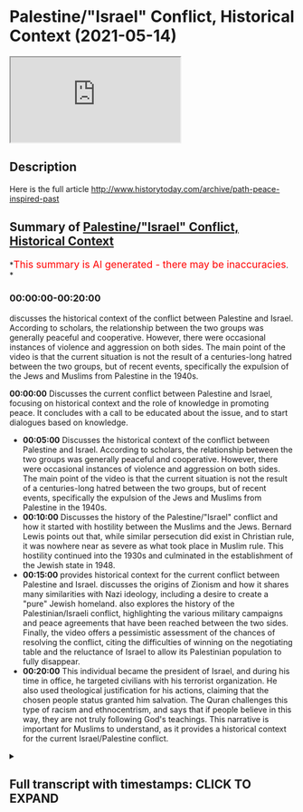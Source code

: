 # Palestine/"Israel" Conflict, Historical Context (2021-05-14)

<iframe loading='lazy' allow='autoplay' src='https://www.youtube.com/embed/9ZKuPycKiX8'></iframe>

## Description

Here is the full article
<http://www.historytoday.com/archive/path-peace-inspired-past>

## Summary of [Palestine/"Israel" Conflict, Historical Context](https://www.youtube.com/watch?v=9ZKuPycKiX8)

*<span style="color:red; font-size:125%">This summary is AI generated - there may be inaccuracies</span>. *

### <a onclick="modifyYTiframeseektime('0')">00:00:00-00:20:00</a>

 discusses the historical context of the conflict between Palestine and Israel. According to scholars, the relationship between the two groups was generally peaceful and cooperative. However, there were occasional instances of violence and aggression on both sides. The main point of the video is that the current situation is not the result of a centuries-long hatred between the two groups, but of recent events, specifically the expulsion of the Jews and Muslims from Palestine in the 1940s.

**<a onclick="modifyYTiframeseektime('0')">00:00:00</a>** Discusses the current conflict between Palestine and Israel, focusing on historical context and the role of knowledge in promoting peace. It concludes with a call to be educated about the issue, and to start dialogues based on knowledge.

* **<a onclick="modifyYTiframeseektime('300')">00:05:00</a>** Discusses the historical context of the conflict between Palestine and Israel. According to scholars, the relationship between the two groups was generally peaceful and cooperative. However, there were occasional instances of violence and aggression on both sides. The main point of the video is that the current situation is not the result of a centuries-long hatred between the two groups, but of recent events, specifically the expulsion of the Jews and Muslims from Palestine in the 1940s.
* **<a onclick="modifyYTiframeseektime('600')">00:10:00</a>** Discusses the history of the Palestine/"Israel" conflict and how it started with hostility between the Muslims and the Jews. Bernard Lewis points out that, while similar persecution did exist in Christian rule, it was nowhere near as severe as what took place in Muslim rule. This hostility continued into the 1930s and culminated in the establishment of the Jewish state in 1948.
* **<a onclick="modifyYTiframeseektime('900')">00:15:00</a>**  provides historical context for the current conflict between Palestine and Israel. discusses the origins of Zionism and how it shares many similarities with Nazi ideology, including a desire to create a "pure" Jewish homeland.  also explores the history of the Palestinian/Israeli conflict, highlighting the various military campaigns and peace agreements that have been reached between the two sides. Finally, the video offers a pessimistic assessment of the chances of resolving the conflict, citing the difficulties of winning on the negotiating table and the reluctance of Israel to allow its Palestinian population to fully disappear.
* **<a onclick="modifyYTiframeseektime('1200')">00:20:00</a>** This individual became the president of Israel, and during his time in office, he targeted civilians with his terrorist organization. He also used theological justification for his actions, claiming that the chosen people status granted him salvation. The Quran challenges this type of racism and ethnocentrism, and says that if people believe in this way, they are not truly following God's teachings. This narrative is important for Muslims to understand, as it provides a historical context for the current Israel/Palestine conflict.

<details><summary><h2>Full transcript with timestamps: CLICK TO EXPAND</h2></summary>

<a onclick="modifyYTiframeseektime('2')">0:00:02</a> we are witnessing some monstrous acts  
<a onclick="modifyYTiframeseektime('4')">0:00:04</a> being committed at the hands of the  
<a onclick="modifyYTiframeseektime('5')">0:00:05</a> israeli authorities  
<a onclick="modifyYTiframeseektime('7')">0:00:07</a> against civilian palestinians in  
<a onclick="modifyYTiframeseektime('11')">0:00:11</a> region and this is not something new  
<a onclick="modifyYTiframeseektime('14')">0:00:14</a> this is not something new that we are  
<a onclick="modifyYTiframeseektime('16')">0:00:16</a> witnessing we have witnessed this for  
<a onclick="modifyYTiframeseektime('18')">0:00:18</a> decades  
<a onclick="modifyYTiframeseektime('19')">0:00:19</a> since the advent of the so-called state  
<a onclick="modifyYTiframeseektime('21')">0:00:21</a> of israel in 1948 in may 1948  
<a onclick="modifyYTiframeseektime('25')">0:00:25</a> and that is simply because that state  
<a onclick="modifyYTiframeseektime('27')">0:00:27</a> has had an agenda  
<a onclick="modifyYTiframeseektime('29')">0:00:29</a> which has been uncovered now by  
<a onclick="modifyYTiframeseektime('31')">0:00:31</a> historians like ilan pape  
<a onclick="modifyYTiframeseektime('34')">0:00:34</a> and others like norman finkelstein who  
<a onclick="modifyYTiframeseektime('36')">0:00:36</a> have written extensively on these issues  
<a onclick="modifyYTiframeseektime('39')">0:00:39</a> whereby israeli authorities have been  
<a onclick="modifyYTiframeseektime('43')">0:00:43</a> exposed  
<a onclick="modifyYTiframeseektime('44')">0:00:44</a> for trying to ethnically cleanse  
<a onclick="modifyYTiframeseektime('47')">0:00:47</a> the areas of palestine from the arab  
<a onclick="modifyYTiframeseektime('50')">0:00:50</a> peoples  
<a onclick="modifyYTiframeseektime('51')">0:00:51</a> this is their agenda and why and how do  
<a onclick="modifyYTiframeseektime('54')">0:00:54</a> we know that  
<a onclick="modifyYTiframeseektime('55')">0:00:55</a> we know that from the records we know  
<a onclick="modifyYTiframeseektime('58')">0:00:58</a> that from  
<a onclick="modifyYTiframeseektime('58')">0:00:58</a> the days in which the very early state  
<a onclick="modifyYTiframeseektime('61')">0:01:01</a> of israel had plans  
<a onclick="modifyYTiframeseektime('63')">0:01:03</a> like plan elif and plan bet  
<a onclick="modifyYTiframeseektime('67')">0:01:07</a> and plan gimmel and not to forget the  
<a onclick="modifyYTiframeseektime('70')">0:01:10</a> most important  
<a onclick="modifyYTiframeseektime('72')">0:01:12</a> and severe of them all plan dalit  
<a onclick="modifyYTiframeseektime('76')">0:01:16</a> which explicitly mentions the intention  
<a onclick="modifyYTiframeseektime('79')">0:01:19</a> of the israeli government  
<a onclick="modifyYTiframeseektime('81')">0:01:21</a> or the israeli authorities to try and  
<a onclick="modifyYTiframeseektime('84')">0:01:24</a> dispose  
<a onclick="modifyYTiframeseektime('84')">0:01:24</a> of the land of trying to get rid of  
<a onclick="modifyYTiframeseektime('88')">0:01:28</a> quite frankly as many of the  
<a onclick="modifyYTiframeseektime('90')">0:01:30</a> palestinians as possible and they're  
<a onclick="modifyYTiframeseektime('92')">0:01:32</a> very  
<a onclick="modifyYTiframeseektime('93')">0:01:33</a> clear about those objectives only  
<a onclick="modifyYTiframeseektime('94')">0:01:34</a> someone who is  
<a onclick="modifyYTiframeseektime('96')">0:01:36</a> deluding themselves and who doesn't know  
<a onclick="modifyYTiframeseektime('99')">0:01:39</a> history  
<a onclick="modifyYTiframeseektime('100')">0:01:40</a> would pretend that that is not happening  
<a onclick="modifyYTiframeseektime('103')">0:01:43</a> in that area  
<a onclick="modifyYTiframeseektime('104')">0:01:44</a> as i've mentioned historians now look at  
<a onclick="modifyYTiframeseektime('107')">0:01:47</a> these  
<a onclick="modifyYTiframeseektime('107')">0:01:47</a> records like planned dalet and have  
<a onclick="modifyYTiframeseektime('110')">0:01:50</a> concluded  
<a onclick="modifyYTiframeseektime('112')">0:01:52</a> that this was the intention and is the  
<a onclick="modifyYTiframeseektime('114')">0:01:54</a> intention of the israeli authorities all  
<a onclick="modifyYTiframeseektime('116')">0:01:56</a> along  
<a onclick="modifyYTiframeseektime('117')">0:01:57</a> and if you look at what's been happening  
<a onclick="modifyYTiframeseektime('120')">0:02:00</a> from 1948  
<a onclick="modifyYTiframeseektime('122')">0:02:02</a> to this day you'll find that the  
<a onclick="modifyYTiframeseektime('125')">0:02:05</a> palestinian territories  
<a onclick="modifyYTiframeseektime('127')">0:02:07</a> have been shrinking in size in terms of  
<a onclick="modifyYTiframeseektime('130')">0:02:10</a> geographic location demography  
<a onclick="modifyYTiframeseektime('134')">0:02:14</a> and other things the question is what is  
<a onclick="modifyYTiframeseektime('137')">0:02:17</a> fueling  
<a onclick="modifyYTiframeseektime('138')">0:02:18</a> this conflict it's important that we  
<a onclick="modifyYTiframeseektime('140')">0:02:20</a> have the right diagnostic  
<a onclick="modifyYTiframeseektime('142')">0:02:22</a> to this so that we don't make rash  
<a onclick="modifyYTiframeseektime('145')">0:02:25</a> and hasty or generalized  
<a onclick="modifyYTiframeseektime('148')">0:02:28</a> or otherwise irresponsible judgments  
<a onclick="modifyYTiframeseektime('152')">0:02:32</a> as to why what is happening is happening  
<a onclick="modifyYTiframeseektime('155')">0:02:35</a> i want to submit to you today that what  
<a onclick="modifyYTiframeseektime('156')">0:02:36</a> is happening is happening not because of  
<a onclick="modifyYTiframeseektime('158')">0:02:38</a> religion  
<a onclick="modifyYTiframeseektime('161')">0:02:41</a> it's not because muslims hate jews or  
<a onclick="modifyYTiframeseektime('164')">0:02:44</a> jews hate muslims  
<a onclick="modifyYTiframeseektime('165')">0:02:45</a> or muslims cannot tolerate jews or jews  
<a onclick="modifyYTiframeseektime('168')">0:02:48</a> cannot tolerate muslims  
<a onclick="modifyYTiframeseektime('170')">0:02:50</a> or indeed because that within the  
<a onclick="modifyYTiframeseektime('172')">0:02:52</a> theological systems  
<a onclick="modifyYTiframeseektime('173')">0:02:53</a> of islam and or judaism there is a lack  
<a onclick="modifyYTiframeseektime('177')">0:02:57</a> of tolerance towards the other  
<a onclick="modifyYTiframeseektime('180')">0:03:00</a> and there are many things which can  
<a onclick="modifyYTiframeseektime('181')">0:03:01</a> prove this both contemporary  
<a onclick="modifyYTiframeseektime('183')">0:03:03</a> if you think about the last maybe 100  
<a onclick="modifyYTiframeseektime('185')">0:03:05</a> years  
<a onclick="modifyYTiframeseektime('187')">0:03:07</a> and medieval if you look at the  
<a onclick="modifyYTiframeseektime('190')">0:03:10</a> broad stroke historical trends that have  
<a onclick="modifyYTiframeseektime('193')">0:03:13</a> taken place  
<a onclick="modifyYTiframeseektime('194')">0:03:14</a> in many different countries in the last  
<a onclick="modifyYTiframeseektime('197')">0:03:17</a> thousand four hundred  
<a onclick="modifyYTiframeseektime('198')">0:03:18</a> and forty four years of islamic history  
<a onclick="modifyYTiframeseektime('200')">0:03:20</a> so let's go over some of those things  
<a onclick="modifyYTiframeseektime('202')">0:03:22</a> first because it's important  
<a onclick="modifyYTiframeseektime('203')">0:03:23</a> people are saying what should we do and  
<a onclick="modifyYTiframeseektime('205')">0:03:25</a> what is the solution  
<a onclick="modifyYTiframeseektime('207')">0:03:27</a> the first part of the solution is to be  
<a onclick="modifyYTiframeseektime('210')">0:03:30</a> educated about this topic  
<a onclick="modifyYTiframeseektime('212')">0:03:32</a> after one is educated about this topic  
<a onclick="modifyYTiframeseektime('215')">0:03:35</a> one can  
<a onclick="modifyYTiframeseektime('216')">0:03:36</a> have conversations based on knowledge  
<a onclick="modifyYTiframeseektime('219')">0:03:39</a> which can have a narrative  
<a onclick="modifyYTiframeseektime('221')">0:03:41</a> influencing effect both in the public  
<a onclick="modifyYTiframeseektime('223')">0:03:43</a> sphere and in private  
<a onclick="modifyYTiframeseektime('224')">0:03:44</a> circles that's the first thing and it's  
<a onclick="modifyYTiframeseektime('228')">0:03:48</a> always the case with the muslim  
<a onclick="modifyYTiframeseektime('230')">0:03:50</a> that at least from our perspective  
<a onclick="modifyYTiframeseektime('233')">0:03:53</a> everything should start with the pen  
<a onclick="modifyYTiframeseektime('234')">0:03:54</a> as allah the first thing that was  
<a onclick="modifyYTiframeseektime('237')">0:03:57</a> revealed  
<a onclick="modifyYTiframeseektime('238')">0:03:58</a> in the quran  
<a onclick="modifyYTiframeseektime('247')">0:04:07</a> who created who created who created the  
<a onclick="modifyYTiframeseektime('251')">0:04:11</a> human being from clubs  
<a onclick="modifyYTiframeseektime('257')">0:04:17</a> Music  
<a onclick="modifyYTiframeseektime('262')">0:04:22</a> and your lord is the most generous the  
<a onclick="modifyYTiframeseektime('264')">0:04:24</a> one who taught  
<a onclick="modifyYTiframeseektime('266')">0:04:26</a> with the pen with the pen so everything  
<a onclick="modifyYTiframeseektime('269')">0:04:29</a> must start  
<a onclick="modifyYTiframeseektime('271')">0:04:31</a> with knowledge and the pen even  
<a onclick="modifyYTiframeseektime('274')">0:04:34</a> islamic theology  
<a onclick="modifyYTiframeseektime('280')">0:04:40</a> know that it's everything starts  
<a onclick="modifyYTiframeseektime('283')">0:04:43</a> with knowledge so how do we  
<a onclick="modifyYTiframeseektime('287')">0:04:47</a> show how do we show  
<a onclick="modifyYTiframeseektime('290')">0:04:50</a> and prove that actually it's not a  
<a onclick="modifyYTiframeseektime('292')">0:04:52</a> religious tension  
<a onclick="modifyYTiframeseektime('294')">0:04:54</a> if you look at the history of muslims  
<a onclick="modifyYTiframeseektime('296')">0:04:56</a> and jews  
<a onclick="modifyYTiframeseektime('298')">0:04:58</a> starting with the conquest of jerusalem  
<a onclick="modifyYTiframeseektime('301')">0:05:01</a> in 638  
<a onclick="modifyYTiframeseektime('302')">0:05:02</a> by ahmad even someone  
<a onclick="modifyYTiframeseektime('305')">0:05:05</a> like michael sir michael gilbert who i  
<a onclick="modifyYTiframeseektime('308')">0:05:08</a> will link his article is a very short  
<a onclick="modifyYTiframeseektime('311')">0:05:11</a> brief and important read  
<a onclick="modifyYTiframeseektime('315')">0:05:15</a> read this article it's an incredibly  
<a onclick="modifyYTiframeseektime('316')">0:05:16</a> important article it's not written by a  
<a onclick="modifyYTiframeseektime('318')">0:05:18</a> muslim for propaganda purposes or  
<a onclick="modifyYTiframeseektime('320')">0:05:20</a> anything like this  
<a onclick="modifyYTiframeseektime('321')">0:05:21</a> by a british historian of the highest  
<a onclick="modifyYTiframeseektime('323')">0:05:23</a> eminence  
<a onclick="modifyYTiframeseektime('325')">0:05:25</a> the account that he gives and the  
<a onclick="modifyYTiframeseektime('327')">0:05:27</a> account that even someone like thomas  
<a onclick="modifyYTiframeseektime('329')">0:05:29</a> walker arnold  
<a onclick="modifyYTiframeseektime('330')">0:05:30</a> who is an orientalist gives in his the  
<a onclick="modifyYTiframeseektime('333')">0:05:33</a> preaching of islam a book an orientalist  
<a onclick="modifyYTiframeseektime('335')">0:05:35</a> book  
<a onclick="modifyYTiframeseektime('337')">0:05:37</a> some decades many decades ago and many  
<a onclick="modifyYTiframeseektime('340')">0:05:40</a> other people  
<a onclick="modifyYTiframeseektime('341')">0:05:41</a> give even bernard lewis who was one of  
<a onclick="modifyYTiframeseektime('344')">0:05:44</a> the most ardent and polemical people  
<a onclick="modifyYTiframeseektime('346')">0:05:46</a> against islam  
<a onclick="modifyYTiframeseektime('347')">0:05:47</a> and the islamic civilization all of  
<a onclick="modifyYTiframeseektime('350')">0:05:50</a> those people admit  
<a onclick="modifyYTiframeseektime('352')">0:05:52</a> that in fact that in fact there was a  
<a onclick="modifyYTiframeseektime('356')">0:05:56</a> there was an air of tolerance there was  
<a onclick="modifyYTiframeseektime('358')">0:05:58</a> an air of tolerance  
<a onclick="modifyYTiframeseektime('360')">0:06:00</a> and when um he came he allowed the jews  
<a onclick="modifyYTiframeseektime('364')">0:06:04</a> to settle back into jerusalem  
<a onclick="modifyYTiframeseektime('366')">0:06:06</a> and for those who know ancient history  
<a onclick="modifyYTiframeseektime('368')">0:06:08</a> will know that there was something  
<a onclick="modifyYTiframeseektime('370')">0:06:10</a> called the siege of jerusalem in 70 a.d  
<a onclick="modifyYTiframeseektime('373')">0:06:13</a> where the jews were literally kicked out  
<a onclick="modifyYTiframeseektime('375')">0:06:15</a> of their homes  
<a onclick="modifyYTiframeseektime('377')">0:06:17</a> at the hands of the romans you see how  
<a onclick="modifyYTiframeseektime('379')">0:06:19</a> subhanallah how history repeats itself  
<a onclick="modifyYTiframeseektime('381')">0:06:21</a> but now the perpetrators have become the  
<a onclick="modifyYTiframeseektime('383')">0:06:23</a> victims  
<a onclick="modifyYTiframeseektime('384')">0:06:24</a> and the victims have become the  
<a onclick="modifyYTiframeseektime('386')">0:06:26</a> perpetrators  
<a onclick="modifyYTiframeseektime('388')">0:06:28</a> the the perpetrators have become the  
<a onclick="modifyYTiframeseektime('390')">0:06:30</a> victims and the victims have become the  
<a onclick="modifyYTiframeseektime('392')">0:06:32</a> perpetrators  
<a onclick="modifyYTiframeseektime('393')">0:06:33</a> now it's not the roman empire kicking  
<a onclick="modifyYTiframeseektime('395')">0:06:35</a> out the jews from judea  
<a onclick="modifyYTiframeseektime('397')">0:06:37</a> now it's the opposite now it's the jews  
<a onclick="modifyYTiframeseektime('399')">0:06:39</a> kicking out the muslims from palestine  
<a onclick="modifyYTiframeseektime('401')">0:06:41</a> the original inhabitants but let that be  
<a onclick="modifyYTiframeseektime('403')">0:06:43</a> a side note for now  
<a onclick="modifyYTiframeseektime('406')">0:06:46</a> 638 you had peaceful collaboration  
<a onclick="modifyYTiframeseektime('409')">0:06:49</a> you had a system where muslims  
<a onclick="modifyYTiframeseektime('413')">0:06:53</a> christians and jews all lived  
<a onclick="modifyYTiframeseektime('414')">0:06:54</a> side by side there was no  
<a onclick="modifyYTiframeseektime('418')">0:06:58</a> genocide no one has said this and in  
<a onclick="modifyYTiframeseektime('421')">0:07:01</a> fact this would be an a historical claim  
<a onclick="modifyYTiframeseektime('423')">0:07:03</a> that you cannot even make  
<a onclick="modifyYTiframeseektime('424')">0:07:04</a> you cannot make this claim there was no  
<a onclick="modifyYTiframeseektime('426')">0:07:06</a> for forced  
<a onclick="modifyYTiframeseektime('428')">0:07:08</a> religious uh conversion  
<a onclick="modifyYTiframeseektime('431')">0:07:11</a> even thomas walker arnold mentions this  
<a onclick="modifyYTiframeseektime('433')">0:07:13</a> in his book  
<a onclick="modifyYTiframeseektime('436')">0:07:16</a> there was giving to the jews  
<a onclick="modifyYTiframeseektime('439')">0:07:19</a> and to christians and to other  
<a onclick="modifyYTiframeseektime('441')">0:07:21</a> communities  
<a onclick="modifyYTiframeseektime('443')">0:07:23</a> a right to basically rule by what they  
<a onclick="modifyYTiframeseektime('446')">0:07:26</a> believe in  
<a onclick="modifyYTiframeseektime('447')">0:07:27</a> and this is extremely explicit in the  
<a onclick="modifyYTiframeseektime('450')">0:07:30</a> islamic texts  
<a onclick="modifyYTiframeseektime('452')">0:07:32</a> then you had then you had different  
<a onclick="modifyYTiframeseektime('455')">0:07:35</a> empires  
<a onclick="modifyYTiframeseektime('456')">0:07:36</a> and we can't go through a thousand four  
<a onclick="modifyYTiframeseektime('457')">0:07:37</a> hundred years of empires but  
<a onclick="modifyYTiframeseektime('460')">0:07:40</a> suffice it for me to say today that when  
<a onclick="modifyYTiframeseektime('462')">0:07:42</a> you had conviventia  
<a onclick="modifyYTiframeseektime('464')">0:07:44</a> convavencia in spain  
<a onclick="modifyYTiframeseektime('468')">0:07:48</a> in spain which basically means a  
<a onclick="modifyYTiframeseektime('470')">0:07:50</a> collaboration between jews christians  
<a onclick="modifyYTiframeseektime('472')">0:07:52</a> and muslims and  
<a onclick="modifyYTiframeseektime('473')">0:07:53</a> coexistence so much so that in 1492  
<a onclick="modifyYTiframeseektime('479')">0:07:59</a> when the expulsion of the muslims and  
<a onclick="modifyYTiframeseektime('481')">0:08:01</a> jews took place and the inquisition took  
<a onclick="modifyYTiframeseektime('483')">0:08:03</a> place  
<a onclick="modifyYTiframeseektime('484')">0:08:04</a> jewish people and gilbert sir michael  
<a onclick="modifyYTiframeseektime('487')">0:08:07</a> gilbert talks about this in his article  
<a onclick="modifyYTiframeseektime('488')">0:08:08</a> which you must read  
<a onclick="modifyYTiframeseektime('490')">0:08:10</a> jewish people ran to the ottoman empire  
<a onclick="modifyYTiframeseektime('493')">0:08:13</a> for safe haven  
<a onclick="modifyYTiframeseektime('494')">0:08:14</a> they ran to the muslims for say and what  
<a onclick="modifyYTiframeseektime('496')">0:08:16</a> did the ottomans do did they  
<a onclick="modifyYTiframeseektime('498')">0:08:18</a> kill them did they enslave them no they  
<a onclick="modifyYTiframeseektime('500')">0:08:20</a> did not  
<a onclick="modifyYTiframeseektime('501')">0:08:21</a> that is a historical they gave them a  
<a onclick="modifyYTiframeseektime('503')">0:08:23</a> space to worship  
<a onclick="modifyYTiframeseektime('506')">0:08:26</a> to believe and so on and before the  
<a onclick="modifyYTiframeseektime('509')">0:08:29</a> ottomans even  
<a onclick="modifyYTiframeseektime('510')">0:08:30</a> the spanish empire in the spanish  
<a onclick="modifyYTiframeseektime('512')">0:08:32</a> inhabited  
<a onclick="modifyYTiframeseektime('513')">0:08:33</a> muslim area or areas  
<a onclick="modifyYTiframeseektime('516')">0:08:36</a> you find that some of the greatest  
<a onclick="modifyYTiframeseektime('519')">0:08:39</a> jewish thinkers of all time  
<a onclick="modifyYTiframeseektime('521')">0:08:41</a> like musa bin mahyun maimonides existed  
<a onclick="modifyYTiframeseektime('525')">0:08:45</a> and he produced his best works under  
<a onclick="modifyYTiframeseektime('527')">0:08:47</a> muslims in fact  
<a onclick="modifyYTiframeseektime('529')">0:08:49</a> the enlightenment of the jews the golden  
<a onclick="modifyYTiframeseektime('532')">0:08:52</a> age of jewish  
<a onclick="modifyYTiframeseektime('534')">0:08:54</a> of the jury took place under muslim rule  
<a onclick="modifyYTiframeseektime('539')">0:08:59</a> it took place under muslim rule  
<a onclick="modifyYTiframeseektime('543')">0:09:03</a> so one cannot say  
<a onclick="modifyYTiframeseektime('547')">0:09:07</a> that in fact this is that the muslims  
<a onclick="modifyYTiframeseektime('550')">0:09:10</a> and jews had this  
<a onclick="modifyYTiframeseektime('551')">0:09:11</a> horrible relationship yes of course  
<a onclick="modifyYTiframeseektime('554')">0:09:14</a> there were times when muslims and jews  
<a onclick="modifyYTiframeseektime('555')">0:09:15</a> went to war  
<a onclick="modifyYTiframeseektime('557')">0:09:17</a> but that was i will i will put to you  
<a onclick="modifyYTiframeseektime('560')">0:09:20</a> that  
<a onclick="modifyYTiframeseektime('560')">0:09:20</a> was the historical exception and not the  
<a onclick="modifyYTiframeseektime('563')">0:09:23</a> rule  
<a onclick="modifyYTiframeseektime('564')">0:09:24</a> the rule was for hundreds of years  
<a onclick="modifyYTiframeseektime('566')">0:09:26</a> muslims had protected jewish people  
<a onclick="modifyYTiframeseektime('570')">0:09:30</a> so much so that someone like bernard  
<a onclick="modifyYTiframeseektime('573')">0:09:33</a> lewis  
<a onclick="modifyYTiframeseektime('574')">0:09:34</a> who gilbert mentions in his article  
<a onclick="modifyYTiframeseektime('576')">0:09:36</a> which i'll put down  
<a onclick="modifyYTiframeseektime('577')">0:09:37</a> someone like bernard lewis freely admits  
<a onclick="modifyYTiframeseektime('580')">0:09:40</a> and he is  
<a onclick="modifyYTiframeseektime('581')">0:09:41</a> as i mentioned a polemic against islam  
<a onclick="modifyYTiframeseektime('583')">0:09:43</a> and islamic civilization  
<a onclick="modifyYTiframeseektime('584')">0:09:44</a> that something to this effect that i'm  
<a onclick="modifyYTiframeseektime('586')">0:09:46</a> paraphrasing but the best time  
<a onclick="modifyYTiframeseektime('590')">0:09:50</a> in the uh the best time  
<a onclick="modifyYTiframeseektime('593')">0:09:53</a> in the in the muslim empire didn't  
<a onclick="modifyYTiframeseektime('595')">0:09:55</a> amount to the worst time in the  
<a onclick="modifyYTiframeseektime('596')">0:09:56</a> christian empire in other words  
<a onclick="modifyYTiframeseektime('598')">0:09:58</a> the the jews under the muslim  
<a onclick="modifyYTiframeseektime('602')">0:10:02</a> under muslim rule were not persecuted  
<a onclick="modifyYTiframeseektime('605')">0:10:05</a> in any way shape or form comparable to  
<a onclick="modifyYTiframeseektime('608')">0:10:08</a> that which happened in christian  
<a onclick="modifyYTiframeseektime('610')">0:10:10</a> rule with the spanish inquisition  
<a onclick="modifyYTiframeseektime('614')">0:10:14</a> and with the hitler with the pogroms  
<a onclick="modifyYTiframeseektime('619')">0:10:19</a> and so many other events that we can  
<a onclick="modifyYTiframeseektime('621')">0:10:21</a> cite  
<a onclick="modifyYTiframeseektime('622')">0:10:22</a> no such events equivalent to that  
<a onclick="modifyYTiframeseektime('624')">0:10:24</a> existed in the muslim world  
<a onclick="modifyYTiframeseektime('626')">0:10:26</a> at all according to bernard lewis and  
<a onclick="modifyYTiframeseektime('628')">0:10:28</a> this is mentioned by  
<a onclick="modifyYTiframeseektime('629')">0:10:29</a> sir michael gilbert so when did this  
<a onclick="modifyYTiframeseektime('633')">0:10:33</a> hostility start taking place  
<a onclick="modifyYTiframeseektime('636')">0:10:36</a> when did really the war start to  
<a onclick="modifyYTiframeseektime('638')">0:10:38</a> proliferate  
<a onclick="modifyYTiframeseektime('640')">0:10:40</a> and the hatred started to become  
<a onclick="modifyYTiframeseektime('643')">0:10:43</a> apparent to the degree  
<a onclick="modifyYTiframeseektime('646')">0:10:46</a> to which it is now sir michael gilbert  
<a onclick="modifyYTiframeseektime('651')">0:10:51</a> says that in fact this took place at the  
<a onclick="modifyYTiframeseektime('654')">0:10:54</a> advent of  
<a onclick="modifyYTiframeseektime('655')">0:10:55</a> zionism and this is a view widely  
<a onclick="modifyYTiframeseektime('658')">0:10:58</a> accepted among historians  
<a onclick="modifyYTiframeseektime('662')">0:11:02</a> if you look at the recent past if you  
<a onclick="modifyYTiframeseektime('665')">0:11:05</a> look at the recent past  
<a onclick="modifyYTiframeseektime('667')">0:11:07</a> you had of and obviously these things  
<a onclick="modifyYTiframeseektime('669')">0:11:09</a> require  
<a onclick="modifyYTiframeseektime('670')">0:11:10</a> lectures in their own but i will  
<a onclick="modifyYTiframeseektime('672')">0:11:12</a> passively talk about this and you can go  
<a onclick="modifyYTiframeseektime('674')">0:11:14</a> research in your time but you had the  
<a onclick="modifyYTiframeseektime('675')">0:11:15</a> balfour  
<a onclick="modifyYTiframeseektime('676')">0:11:16</a> declaration 1917 where  
<a onclick="modifyYTiframeseektime('679')">0:11:19</a> britain promised  
<a onclick="modifyYTiframeseektime('683')">0:11:23</a> the jewish people or the zionists at  
<a onclick="modifyYTiframeseektime('686')">0:11:26</a> that time  
<a onclick="modifyYTiframeseektime('687')">0:11:27</a> that they will facilitate for them a  
<a onclick="modifyYTiframeseektime('689')">0:11:29</a> homeland  
<a onclick="modifyYTiframeseektime('690')">0:11:30</a> in palestine and bear in mind britain  
<a onclick="modifyYTiframeseektime('693')">0:11:33</a> didn't have a mandate for palestine  
<a onclick="modifyYTiframeseektime('695')">0:11:35</a> in 1917 the war was still going on world  
<a onclick="modifyYTiframeseektime('698')">0:11:38</a> war one was still going on at that time  
<a onclick="modifyYTiframeseektime('700')">0:11:40</a> and so they had a mandate for they had a  
<a onclick="modifyYTiframeseektime('703')">0:11:43</a> mandate for  
<a onclick="modifyYTiframeseektime('704')">0:11:44</a> palestine in 1920 and from the years of  
<a onclick="modifyYTiframeseektime('707')">0:11:47</a> 1920 to 1948  
<a onclick="modifyYTiframeseektime('709')">0:11:49</a> there was a struggle within where there  
<a onclick="modifyYTiframeseektime('712')">0:11:52</a> was a struggle within  
<a onclick="modifyYTiframeseektime('714')">0:11:54</a> palestine so much so  
<a onclick="modifyYTiframeseektime('718')">0:11:58</a> that what happened is in the 30s in  
<a onclick="modifyYTiframeseektime('722')">0:12:02</a> particular  
<a onclick="modifyYTiframeseektime('722')">0:12:02</a> in the 30s in particular you had  
<a onclick="modifyYTiframeseektime('724')">0:12:04</a> something called the arab revolt in 1936  
<a onclick="modifyYTiframeseektime('727')">0:12:07</a> which took place because of an  
<a onclick="modifyYTiframeseektime('729')">0:12:09</a> increasing  
<a onclick="modifyYTiframeseektime('730')">0:12:10</a> jewish immigration obviously you will  
<a onclick="modifyYTiframeseektime('733')">0:12:13</a> know if you know german history as well  
<a onclick="modifyYTiframeseektime('735')">0:12:15</a> if you study it gcses or whatever  
<a onclick="modifyYTiframeseektime('738')">0:12:18</a> that hitler became chancellor of the  
<a onclick="modifyYTiframeseektime('739')">0:12:19</a> exchequer in the early 30s 1933  
<a onclick="modifyYTiframeseektime('743')">0:12:23</a> and the nuremberg laws took place in  
<a onclick="modifyYTiframeseektime('745')">0:12:25</a> 1934.  
<a onclick="modifyYTiframeseektime('747')">0:12:27</a> so in 1934 is when the nuremberg  
<a onclick="modifyYTiframeseektime('749')">0:12:29</a> starting to take place  
<a onclick="modifyYTiframeseektime('750')">0:12:30</a> that's where you find so many jews like  
<a onclick="modifyYTiframeseektime('753')">0:12:33</a> to come from germany but not just  
<a onclick="modifyYTiframeseektime('754')">0:12:34</a> germany  
<a onclick="modifyYTiframeseektime('755')">0:12:35</a> from poland and from russia and  
<a onclick="modifyYTiframeseektime('756')">0:12:36</a> different parts of the european world  
<a onclick="modifyYTiframeseektime('759')">0:12:39</a> and they were coming and overflowing  
<a onclick="modifyYTiframeseektime('763')">0:12:43</a> overflowing a country with very small  
<a onclick="modifyYTiframeseektime('765')">0:12:45</a> population which was at that time  
<a onclick="modifyYTiframeseektime('766')">0:12:46</a> palestine  
<a onclick="modifyYTiframeseektime('767')">0:12:47</a> and this culminated you could say in  
<a onclick="modifyYTiframeseektime('770')">0:12:50</a> what was referred to as the arab revolt  
<a onclick="modifyYTiframeseektime('771')">0:12:51</a> because  
<a onclick="modifyYTiframeseektime('772')">0:12:52</a> how can you bring all these people maybe  
<a onclick="modifyYTiframeseektime('774')">0:12:54</a> 150  
<a onclick="modifyYTiframeseektime('775')">0:12:55</a> 000 people according to huritz in his  
<a onclick="modifyYTiframeseektime('777')">0:12:57</a> book the struggle for palestine  
<a onclick="modifyYTiframeseektime('780')">0:13:00</a> he talks about and you can look at that  
<a onclick="modifyYTiframeseektime('782')">0:13:02</a> book because it's it's not even written  
<a onclick="modifyYTiframeseektime('784')">0:13:04</a> by  
<a onclick="modifyYTiframeseektime('784')">0:13:04</a> it's written by i think is mutual is a  
<a onclick="modifyYTiframeseektime('786')">0:13:06</a> jew himself  
<a onclick="modifyYTiframeseektime('787')">0:13:07</a> but it's a classic on this talks about  
<a onclick="modifyYTiframeseektime('790')">0:13:10</a> the fact that these people are coming in  
<a onclick="modifyYTiframeseektime('791')">0:13:11</a> in 30s early 30s  
<a onclick="modifyYTiframeseektime('793')">0:13:13</a> in swathes and overpopulating the  
<a onclick="modifyYTiframeseektime('797')">0:13:17</a> uh overpopulating palestine and then in  
<a onclick="modifyYTiframeseektime('799')">0:13:19</a> 1939  
<a onclick="modifyYTiframeseektime('800')">0:13:20</a> i'm quickly going through this you had  
<a onclick="modifyYTiframeseektime('803')">0:13:23</a> the white paper  
<a onclick="modifyYTiframeseektime('804')">0:13:24</a> and you can go and research what that is  
<a onclick="modifyYTiframeseektime('805')">0:13:25</a> it's a particular paper that took place  
<a onclick="modifyYTiframeseektime('807')">0:13:27</a> uh that was written by the british  
<a onclick="modifyYTiframeseektime('809')">0:13:29</a> mandate which  
<a onclick="modifyYTiframeseektime('811')">0:13:31</a> which caused very much agony and  
<a onclick="modifyYTiframeseektime('814')">0:13:34</a> commotion  
<a onclick="modifyYTiframeseektime('815')">0:13:35</a> and then after that you had in 1940  
<a onclick="modifyYTiframeseektime('818')">0:13:38</a> the establishment of it of  
<a onclick="modifyYTiframeseektime('821')">0:13:41</a> the military win with the blessings by  
<a onclick="modifyYTiframeseektime('824')">0:13:44</a> the way and this is according to herod's  
<a onclick="modifyYTiframeseektime('825')">0:13:45</a> of will of winston churchill that now  
<a onclick="modifyYTiframeseektime('828')">0:13:48</a> they decide to have the hagganah and the  
<a onclick="modifyYTiframeseektime('830')">0:13:50</a> urgon  
<a onclick="modifyYTiframeseektime('831')">0:13:51</a> and the hagana was a paramilitary group  
<a onclick="modifyYTiframeseektime('834')">0:13:54</a> and this is the beginnings of the jewish  
<a onclick="modifyYTiframeseektime('836')">0:13:56</a> state if you really want to  
<a onclick="modifyYTiframeseektime('837')">0:13:57</a> pin it down it was when they had defense  
<a onclick="modifyYTiframeseektime('840')">0:14:00</a> systems in place  
<a onclick="modifyYTiframeseektime('841')">0:14:01</a> the hagener the hagen up  
<a onclick="modifyYTiframeseektime('845')">0:14:05</a> in the 1940s early 1940s  
<a onclick="modifyYTiframeseektime('849')">0:14:09</a> and the irg which are a terrorist  
<a onclick="modifyYTiframeseektime('850')">0:14:10</a> organization  
<a onclick="modifyYTiframeseektime('852')">0:14:12</a> now they started to defend themselves  
<a onclick="modifyYTiframeseektime('854')">0:14:14</a> and what they mean by that really  
<a onclick="modifyYTiframeseektime('856')">0:14:16</a> especially in the case of the argument  
<a onclick="modifyYTiframeseektime('858')">0:14:18</a> is commit terrorist heinous acts which  
<a onclick="modifyYTiframeseektime('860')">0:14:20</a> were recognized as terrorists  
<a onclick="modifyYTiframeseektime('861')">0:14:21</a> terroristic by almost everybody the  
<a onclick="modifyYTiframeseektime('863')">0:14:23</a> americans the british and everyone  
<a onclick="modifyYTiframeseektime('864')">0:14:24</a> because in fact and i mentioned this  
<a onclick="modifyYTiframeseektime('866')">0:14:26</a> quite often  
<a onclick="modifyYTiframeseektime('868')">0:14:28</a> it culminated probably one of the most  
<a onclick="modifyYTiframeseektime('870')">0:14:30</a> severe terrorist attacks in 1946  
<a onclick="modifyYTiframeseektime('874')">0:14:34</a> where these people the of gun  
<a onclick="modifyYTiframeseektime('877')">0:14:37</a> went into the king david hotel and  
<a onclick="modifyYTiframeseektime('879')">0:14:39</a> killed 91  
<a onclick="modifyYTiframeseektime('880')">0:14:40</a> people innocents innocent people they  
<a onclick="modifyYTiframeseektime('883')">0:14:43</a> went into a hotel in jerusalem in east  
<a onclick="modifyYTiframeseektime('885')">0:14:45</a> jerusalem and killed people  
<a onclick="modifyYTiframeseektime('887')">0:14:47</a> and you see they were rewarded for their  
<a onclick="modifyYTiframeseektime('889')">0:14:49</a> terrorism  
<a onclick="modifyYTiframeseektime('890')">0:14:50</a> by the british and the u.n two years  
<a onclick="modifyYTiframeseektime('892')">0:14:52</a> later by getting a state  
<a onclick="modifyYTiframeseektime('894')">0:14:54</a> in their name in 1948  
<a onclick="modifyYTiframeseektime('898')">0:14:58</a> and what a precedent to set  
<a onclick="modifyYTiframeseektime('901')">0:15:01</a> what a precedent to set they were  
<a onclick="modifyYTiframeseektime('903')">0:15:03</a> rewarded for their terrorism  
<a onclick="modifyYTiframeseektime('905')">0:15:05</a> because the ruling powers and the man  
<a onclick="modifyYTiframeseektime('908')">0:15:08</a> the british mandate and so on they had  
<a onclick="modifyYTiframeseektime('909')">0:15:09</a> enough of this  
<a onclick="modifyYTiframeseektime('910')">0:15:10</a> and so the case was referred to the un  
<a onclick="modifyYTiframeseektime('912')">0:15:12</a> and 1948 lo and behold  
<a onclick="modifyYTiframeseektime('914')">0:15:14</a> you have the state of israel and then  
<a onclick="modifyYTiframeseektime('917')">0:15:17</a> you have  
<a onclick="modifyYTiframeseektime('918')">0:15:18</a> of course the wars you have a 1948 war  
<a onclick="modifyYTiframeseektime('923')">0:15:23</a> and then you have the 1966 war and the  
<a onclick="modifyYTiframeseektime('925')">0:15:25</a> 1966 wars with  
<a onclick="modifyYTiframeseektime('927')">0:15:27</a> egypt and other neighboring states like  
<a onclick="modifyYTiframeseektime('929')">0:15:29</a> jordan and so on  
<a onclick="modifyYTiframeseektime('930')">0:15:30</a> where they lost decisively  
<a onclick="modifyYTiframeseektime('933')">0:15:33</a> because obviously america had a hand in  
<a onclick="modifyYTiframeseektime('935')">0:15:35</a> that war and  
<a onclick="modifyYTiframeseektime('936')">0:15:36</a> they were not prepared and they had arab  
<a onclick="modifyYTiframeseektime('938')">0:15:38</a> nationalism and they were not  
<a onclick="modifyYTiframeseektime('940')">0:15:40</a> really effective and then 1973  
<a onclick="modifyYTiframeseektime('943')">0:15:43</a> with another war which is held in  
<a onclick="modifyYTiframeseektime('946')">0:15:46</a> egyptian  
<a onclick="modifyYTiframeseektime('947')">0:15:47</a> history at least as one of the great  
<a onclick="modifyYTiframeseektime('949')">0:15:49</a> victories and i see why they think that  
<a onclick="modifyYTiframeseektime('951')">0:15:51</a> because at least they've regained sinai  
<a onclick="modifyYTiframeseektime('955')">0:15:55</a> they regained sinai in 1973  
<a onclick="modifyYTiframeseektime('959')">0:15:59</a> but we still have the issue as it is now  
<a onclick="modifyYTiframeseektime('961')">0:16:01</a> and then you have all these accords that  
<a onclick="modifyYTiframeseektime('962')">0:16:02</a> took place before  
<a onclick="modifyYTiframeseektime('963')">0:16:03</a> in between that time period and then you  
<a onclick="modifyYTiframeseektime('965')">0:16:05</a> had the struggle which continued  
<a onclick="modifyYTiframeseektime('967')">0:16:07</a> and you had the intifadas into father  
<a onclick="modifyYTiframeseektime('969')">0:16:09</a> one intifada  
<a onclick="modifyYTiframeseektime('970')">0:16:10</a> ii and then you had these operations  
<a onclick="modifyYTiframeseektime('973')">0:16:13</a> against  
<a onclick="modifyYTiframeseektime('973')">0:16:13</a> gaza cast lead and protective edge  
<a onclick="modifyYTiframeseektime('976')">0:16:16</a> two major operations which killed  
<a onclick="modifyYTiframeseektime('979')">0:16:19</a> claimed the lives of many different  
<a onclick="modifyYTiframeseektime('980')">0:16:20</a> people  
<a onclick="modifyYTiframeseektime('981')">0:16:21</a> in the early 2000s you also had the  
<a onclick="modifyYTiframeseektime('983')">0:16:23</a> removal of the movement  
<a onclick="modifyYTiframeseektime('985')">0:16:25</a> away of the jewish settlers from hazzard  
<a onclick="modifyYTiframeseektime('988')">0:16:28</a> under the reign of ariel sharon is very  
<a onclick="modifyYTiframeseektime('991')">0:16:31</a> interesting  
<a onclick="modifyYTiframeseektime('992')">0:16:32</a> because i actually watched some videos  
<a onclick="modifyYTiframeseektime('996')">0:16:36</a> of those individuals the jewish settlers  
<a onclick="modifyYTiframeseektime('998')">0:16:38</a> in gaza  
<a onclick="modifyYTiframeseektime('999')">0:16:39</a> they were leaving because they were  
<a onclick="modifyYTiframeseektime('1001')">0:16:41</a> being told to leave by ariel sharon  
<a onclick="modifyYTiframeseektime('1004')">0:16:44</a> and as they were leaving they were  
<a onclick="modifyYTiframeseektime('1005')">0:16:45</a> destroying their homes and this exactly  
<a onclick="modifyYTiframeseektime('1008')">0:16:48</a> mimics what happened to bernoull  
<a onclick="modifyYTiframeseektime('1009')">0:16:49</a> which was a tribe of the jewish people  
<a onclick="modifyYTiframeseektime('1011')">0:16:51</a> at the time of the prophet muhammad  
<a onclick="modifyYTiframeseektime('1021')">0:17:01</a> that they destroyed their own homes  
<a onclick="modifyYTiframeseektime('1022')">0:17:02</a> exactly the same thing they were exiled  
<a onclick="modifyYTiframeseektime('1024')">0:17:04</a> and they destroyed their own homes  
<a onclick="modifyYTiframeseektime('1025')">0:17:05</a> before they leave so they don't they  
<a onclick="modifyYTiframeseektime('1027')">0:17:07</a> don't leave anything nice for  
<a onclick="modifyYTiframeseektime('1028')">0:17:08</a> the muslims and now obviously you had  
<a onclick="modifyYTiframeseektime('1031')">0:17:11</a> these other operations that took place  
<a onclick="modifyYTiframeseektime('1033')">0:17:13</a> and we are where we are the question is  
<a onclick="modifyYTiframeseektime('1036')">0:17:16</a> why is this all happening it's happening  
<a onclick="modifyYTiframeseektime('1038')">0:17:18</a> because those  
<a onclick="modifyYTiframeseektime('1039')">0:17:19</a> particular zionists have a racial  
<a onclick="modifyYTiframeseektime('1043')">0:17:23</a> in exactly by the way zionism and nazism  
<a onclick="modifyYTiframeseektime('1045')">0:17:25</a> are very similar  
<a onclick="modifyYTiframeseektime('1047')">0:17:27</a> they're both nationalistic they're both  
<a onclick="modifyYTiframeseektime('1049')">0:17:29</a> racially predicated  
<a onclick="modifyYTiframeseektime('1050')">0:17:30</a> and they had exactly the same vision  
<a onclick="modifyYTiframeseektime('1052')">0:17:32</a> really they wanted to see a country full  
<a onclick="modifyYTiframeseektime('1054')">0:17:34</a> of people that homogeneous  
<a onclick="modifyYTiframeseektime('1057')">0:17:37</a> that's their vision it's a racist vision  
<a onclick="modifyYTiframeseektime('1059')">0:17:39</a> and now you have an apartheid state and  
<a onclick="modifyYTiframeseektime('1060')">0:17:40</a> you have people who claim to be liberals  
<a onclick="modifyYTiframeseektime('1062')">0:17:42</a> or even neoconservatives and other who  
<a onclick="modifyYTiframeseektime('1065')">0:17:45</a> whoever they whoever they may be  
<a onclick="modifyYTiframeseektime('1066')">0:17:46</a> who support the state of israel  
<a onclick="modifyYTiframeseektime('1070')">0:17:50</a> what is our job and what do we do i'll  
<a onclick="modifyYTiframeseektime('1073')">0:17:53</a> be honest with you  
<a onclick="modifyYTiframeseektime('1074')">0:17:54</a> with razza and with the duffalga of the  
<a onclick="modifyYTiframeseektime('1077')">0:17:57</a> west bank  
<a onclick="modifyYTiframeseektime('1079')">0:17:59</a> the truth of the matter is it's it's  
<a onclick="modifyYTiframeseektime('1081')">0:18:01</a> really a pessimistic case  
<a onclick="modifyYTiframeseektime('1083')">0:18:03</a> henry kissinger once said something very  
<a onclick="modifyYTiframeseektime('1086')">0:18:06</a> important  
<a onclick="modifyYTiframeseektime('1087')">0:18:07</a> he said this to us sadet the egyptian  
<a onclick="modifyYTiframeseektime('1091')">0:18:11</a> prime minister at the time of the  
<a onclick="modifyYTiframeseektime('1093')">0:18:13</a> president at the time  
<a onclick="modifyYTiframeseektime('1095')">0:18:15</a> he said to him you cannot win on the  
<a onclick="modifyYTiframeseektime('1096')">0:18:16</a> negotiating table what you've lost in  
<a onclick="modifyYTiframeseektime('1098')">0:18:18</a> the battlefield  
<a onclick="modifyYTiframeseektime('1101')">0:18:21</a> and this is something true of life we  
<a onclick="modifyYTiframeseektime('1103')">0:18:23</a> cannot expect as muslim people to have  
<a onclick="modifyYTiframeseektime('1106')">0:18:26</a> to win on the negotiating table what  
<a onclick="modifyYTiframeseektime('1108')">0:18:28</a> we've lost in the battlefield  
<a onclick="modifyYTiframeseektime('1111')">0:18:31</a> that's the first principle the second  
<a onclick="modifyYTiframeseektime('1113')">0:18:33</a> principle now the second point  
<a onclick="modifyYTiframeseektime('1115')">0:18:35</a> is as it relates to charity  
<a onclick="modifyYTiframeseektime('1118')">0:18:38</a> some people now mashallah pouring in  
<a onclick="modifyYTiframeseektime('1120')">0:18:40</a> charity  
<a onclick="modifyYTiframeseektime('1122')">0:18:42</a> and i'm not saying not saying that's not  
<a onclick="modifyYTiframeseektime('1123')">0:18:43</a> a good thing but from my connections  
<a onclick="modifyYTiframeseektime('1126')">0:18:46</a> that with the charity organizations  
<a onclick="modifyYTiframeseektime('1127')">0:18:47</a> i'm not saying that has that putting  
<a onclick="modifyYTiframeseektime('1129')">0:18:49</a> money into it is not a good idea  
<a onclick="modifyYTiframeseektime('1131')">0:18:51</a> but it's limited because israel is not  
<a onclick="modifyYTiframeseektime('1133')">0:18:53</a> going to let people go into yeah  
<a onclick="modifyYTiframeseektime('1135')">0:18:55</a> so it's gonna it's gonna be stalled  
<a onclick="modifyYTiframeseektime('1136')">0:18:56</a> people are gonna have the money the  
<a onclick="modifyYTiframeseektime('1138')">0:18:58</a> charities are gonna have the money not  
<a onclick="modifyYTiframeseektime('1139')">0:18:59</a> know what to do with it  
<a onclick="modifyYTiframeseektime('1140')">0:19:00</a> or they might have the money and try and  
<a onclick="modifyYTiframeseektime('1142')">0:19:02</a> transfer some of it but it's not gonna  
<a onclick="modifyYTiframeseektime('1144')">0:19:04</a> be all effective  
<a onclick="modifyYTiframeseektime('1146')">0:19:06</a> for me personally i personally believe  
<a onclick="modifyYTiframeseektime('1149')">0:19:09</a> that the most  
<a onclick="modifyYTiframeseektime('1150')">0:19:10</a> effective thing we can do in the west  
<a onclick="modifyYTiframeseektime('1153')">0:19:13</a> is promote the narrative of racism  
<a onclick="modifyYTiframeseektime('1157')">0:19:17</a> and terrorism and this is what israelis  
<a onclick="modifyYTiframeseektime('1160')">0:19:20</a> it's a racist state and is a terroristic  
<a onclick="modifyYTiframeseektime('1162')">0:19:22</a> state and when i say that  
<a onclick="modifyYTiframeseektime('1164')">0:19:24</a> i don't mean that in jest in fact this  
<a onclick="modifyYTiframeseektime('1166')">0:19:26</a> is historical reality  
<a onclick="modifyYTiframeseektime('1168')">0:19:28</a> why is it a racist state for the reasons  
<a onclick="modifyYTiframeseektime('1170')">0:19:30</a> aforementioned that they have  
<a onclick="modifyYTiframeseektime('1172')">0:19:32</a> it's been revealed to us that they want  
<a onclick="modifyYTiframeseektime('1174')">0:19:34</a> to ethnically cleanse  
<a onclick="modifyYTiframeseektime('1176')">0:19:36</a> the place and make it people of the  
<a onclick="modifyYTiframeseektime('1179')">0:19:39</a> homogenous  
<a onclick="modifyYTiframeseektime('1180')">0:19:40</a> racial groupings why is it a terroristic  
<a onclick="modifyYTiframeseektime('1183')">0:19:43</a> state  
<a onclick="modifyYTiframeseektime('1184')">0:19:44</a> because those same people that bombed  
<a onclick="modifyYTiframeseektime('1186')">0:19:46</a> the hotel that i talked to you about  
<a onclick="modifyYTiframeseektime('1188')">0:19:48</a> people like muhammad  
<a onclick="modifyYTiframeseektime('1191')">0:19:51</a> begin i don't know how to pronounce his  
<a onclick="modifyYTiframeseektime('1193')">0:19:53</a> first name  
<a onclick="modifyYTiframeseektime('1194')">0:19:54</a> he which wrote that he wrote a book  
<a onclick="modifyYTiframeseektime('1196')">0:19:56</a> called the revolt  
<a onclick="modifyYTiframeseektime('1198')">0:19:58</a> a revolting book who  
<a onclick="modifyYTiframeseektime('1201')">0:20:01</a> talks about hate and how he he targets  
<a onclick="modifyYTiframeseektime('1204')">0:20:04</a> civilians in his book is  
<a onclick="modifyYTiframeseektime('1206')">0:20:06</a> you can get it from the library  
<a onclick="modifyYTiframeseektime('1209')">0:20:09</a> this individual became the pr the  
<a onclick="modifyYTiframeseektime('1211')">0:20:11</a> president of israel  
<a onclick="modifyYTiframeseektime('1213')">0:20:13</a> this terrorist became the president of  
<a onclick="modifyYTiframeseektime('1215')">0:20:15</a> israel from 1977  
<a onclick="modifyYTiframeseektime('1217')">0:20:17</a> to 1981 can you imagine abu bakr  
<a onclick="modifyYTiframeseektime('1222')">0:20:22</a> or one of those terrorists becoming  
<a onclick="modifyYTiframeseektime('1225')">0:20:25</a> a president of a country and being  
<a onclick="modifyYTiframeseektime('1226')">0:20:26</a> welcomed and having his hand  
<a onclick="modifyYTiframeseektime('1229')">0:20:29</a> shaken by rulers across the world  
<a onclick="modifyYTiframeseektime('1233')">0:20:33</a> someone who was part of an operation of  
<a onclick="modifyYTiframeseektime('1236')">0:20:36</a> people who targeted civilians directly  
<a onclick="modifyYTiframeseektime('1239')">0:20:39</a> he became the president and this is the  
<a onclick="modifyYTiframeseektime('1242')">0:20:42</a> infrastructure of the current  
<a onclick="modifyYTiframeseektime('1244')">0:20:44</a> lucid party in israel it has its origins  
<a onclick="modifyYTiframeseektime('1248')">0:20:48</a> in a terroristic organization  
<a onclick="modifyYTiframeseektime('1249')">0:20:49</a> in a racist terroristic organization and  
<a onclick="modifyYTiframeseektime('1252')">0:20:52</a> the truth of the matter is they use  
<a onclick="modifyYTiframeseektime('1254')">0:20:54</a> theological justification for this  
<a onclick="modifyYTiframeseektime('1257')">0:20:57</a> the chosen people justification and the  
<a onclick="modifyYTiframeseektime('1260')">0:21:00</a> quran challenges them on that by the way  
<a onclick="modifyYTiframeseektime('1263')">0:21:03</a> says if you really believe that you are  
<a onclick="modifyYTiframeseektime('1266')">0:21:06</a> the chosen people  
<a onclick="modifyYTiframeseektime('1270')">0:21:10</a> if you are truthful yeah they believe  
<a onclick="modifyYTiframeseektime('1272')">0:21:12</a> that this  
<a onclick="modifyYTiframeseektime('1273')">0:21:13</a> the the ethnicity will give them  
<a onclick="modifyYTiframeseektime('1276')">0:21:16</a> salvation  
<a onclick="modifyYTiframeseektime('1277')">0:21:17</a> if that's the case then what are you  
<a onclick="modifyYTiframeseektime('1279')">0:21:19</a> doing here we should be asking for death  
<a onclick="modifyYTiframeseektime('1282')">0:21:22</a> the quran challenges this type of racism  
<a onclick="modifyYTiframeseektime('1288')">0:21:28</a> and this ethnocentric approach to  
<a onclick="modifyYTiframeseektime('1290')">0:21:30</a> theology  
<a onclick="modifyYTiframeseektime('1291')">0:21:31</a> which is not in fact anything to do with  
<a onclick="modifyYTiframeseektime('1294')">0:21:34</a> the  
<a onclick="modifyYTiframeseektime('1295')">0:21:35</a> prophetic messages of moses or any of  
<a onclick="modifyYTiframeseektime('1298')">0:21:38</a> the old testament prophets  
<a onclick="modifyYTiframeseektime('1299')">0:21:39</a> especially those who are sent to ibn  
<a onclick="modifyYTiframeseektime('1301')">0:21:41</a> islami the children of israel  
<a onclick="modifyYTiframeseektime('1304')">0:21:44</a> no so having said all of this  
<a onclick="modifyYTiframeseektime('1309')">0:21:49</a> the two things i recommend we must  
<a onclick="modifyYTiframeseektime('1312')">0:21:52</a> expose  
<a onclick="modifyYTiframeseektime('1313')">0:21:53</a> the terroristic and the racial nature  
<a onclick="modifyYTiframeseektime('1318')">0:21:58</a> the anti-racial the racist  
<a onclick="modifyYTiframeseektime('1321')">0:22:01</a> the racist character  
<a onclick="modifyYTiframeseektime('1324')">0:22:04</a> of the israeli  
<a onclick="modifyYTiframeseektime('1327')">0:22:07</a> government we must  
<a onclick="modifyYTiframeseektime('1331')">0:22:11</a> this for me if there was an organization  
<a onclick="modifyYTiframeseektime('1334')">0:22:14</a> or if there are organizations that are  
<a onclick="modifyYTiframeseektime('1335')">0:22:15</a> specializing  
<a onclick="modifyYTiframeseektime('1336')">0:22:16</a> just in exposing this narrative  
<a onclick="modifyYTiframeseektime('1339')">0:22:19</a> that would be in this case for me and  
<a onclick="modifyYTiframeseektime('1342')">0:22:22</a> this is not a fatwa or anything like  
<a onclick="modifyYTiframeseektime('1344')">0:22:24</a> that  
<a onclick="modifyYTiframeseektime('1344')">0:22:24</a> but for me if i was putting my money in  
<a onclick="modifyYTiframeseektime('1346')">0:22:26</a> something i put it into that  
<a onclick="modifyYTiframeseektime('1348')">0:22:28</a> and i think the people of palestine  
<a onclick="modifyYTiframeseektime('1349')">0:22:29</a> would appreciate that the most because  
<a onclick="modifyYTiframeseektime('1351')">0:22:31</a> that will be most likely to have an  
<a onclick="modifyYTiframeseektime('1354')">0:22:34</a> effect  
<a onclick="modifyYTiframeseektime('1355')">0:22:35</a> a policy effect to have to which will  
<a onclick="modifyYTiframeseektime('1359')">0:22:39</a> eventually lead to some kind of relief  
<a onclick="modifyYTiframeseektime('1362')">0:22:42</a> some kind of relief but having said that  
<a onclick="modifyYTiframeseektime('1367')">0:22:47</a> i must admit i agree with kissinger  
<a onclick="modifyYTiframeseektime('1371')">0:22:51</a> that this situation is not going to be  
<a onclick="modifyYTiframeseektime('1373')">0:22:53</a> solved on the negotiating table  
<a onclick="modifyYTiframeseektime('1375')">0:22:55</a> and i agree that  
<a onclick="modifyYTiframeseektime('1378')">0:22:58</a> it's something which will probably  
<a onclick="modifyYTiframeseektime('1380')">0:23:00</a> continue for a very very long time  
<a onclick="modifyYTiframeseektime('1382')">0:23:02</a> and no amount of two-state solution  
<a onclick="modifyYTiframeseektime('1385')">0:23:05</a> proposals  
<a onclick="modifyYTiframeseektime('1386')">0:23:06</a> will be sufficient in this case or even  
<a onclick="modifyYTiframeseektime('1389')">0:23:09</a> acceptable  
<a onclick="modifyYTiframeseektime('1390')">0:23:10</a> morally to be honest with you from our  
<a onclick="modifyYTiframeseektime('1391')">0:23:11</a> perspective and so for that reason  
<a onclick="modifyYTiframeseektime('1394')">0:23:14</a> what i say to you as a muslim community  
<a onclick="modifyYTiframeseektime('1396')">0:23:16</a> is this  
<a onclick="modifyYTiframeseektime('1398')">0:23:18</a> if you care about palestine learn the  
<a onclick="modifyYTiframeseektime('1402')">0:23:22</a> history  
<a onclick="modifyYTiframeseektime('1403')">0:23:23</a> read the books and the articles and  
<a onclick="modifyYTiframeseektime('1406')">0:23:26</a> promote the narratives  
<a onclick="modifyYTiframeseektime('1408')">0:23:28</a> the narratives i've just said was  
</details>

